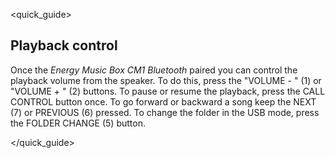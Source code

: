 <quick_guide>
## Playback control

Once the *Energy Music Box CM1 Bluetooth* paired you can control the playback volume from the speaker. To do this, press the "VOLUME - " (1) or "VOLUME + " (2) buttons.
To pause or resume the playback, press the CALL CONTROL button once.
To go forward or backward a song keep the NEXT (7) or PREVIOUS (6) pressed.
To change the folder in the USB mode, press the FOLDER CHANGE (5) button.


</quick_guide>
